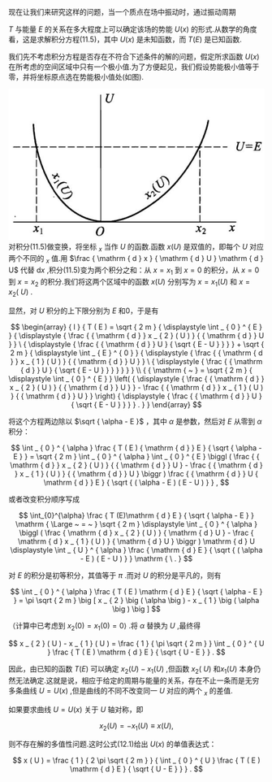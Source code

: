 现在让我们来研究这样的问题，当一个质点在场中振动时，通过振动周期

$T$ 与能量 $E$ 的关系在多大程度上可以确定该场的势能 $U ( x )$ 的形式.从数学的角度看，这是求解积分方程(11.5)，其中 $U ( x )$ 是未知函数，而 $T ( E )$ 是已知函数.

我们先不考虑积分方程是否存在不符合下述条件的解的问题，假定所求函数 $U ( x )$ 在所考虑的空间区域中只有一个极小值.为了方便起见，我们假设势能极小值等于零，并将坐标原点选在势能极小值处(如图).

![](images/e42fa225fc4d31daa62b22ba742caf77bf0c7ada91afdc77593e611eac01995f.jpg)  
对积分(11.5)做变换，将坐标 $_ { x }$ 当作 $U$ 的函数.函数 $x ( U )$ 是双值的，即每个 $U$ 对应两个不同的 $_ { x }$ 值.用 $\frac { \mathrm { d } x } { \mathrm { d } U } \mathrm { d } U$ 代替 ${ \mathrm { d } } x$ ,积分(11.5)变为两个积分之和：从 $x = x _ { 1 }$ 到 $x = 0$ 的积分，从 $x = 0$ 到 $x = x _ { 2 }$ 的积分.我们将这两个区域中的函数 $x ( U )$ 分别写为 $x = x _ { 1 } ( U )$ 和 $x = x _ { 2 } ( \mathrm { ~ } U )$ .

显然，对 $U$ 积分的上下限分别为 $E$ 和0，于是有

$$
\begin{array} { l }  { T ( E ) = \sqrt { 2 m } { \displaystyle \int _ { 0 } ^ { E } } { \displaystyle { \frac { { \mathrm { d } } x _ { 2 } ( U ) } { { \mathrm { d } } U } } \ { \displaystyle { \frac { { \mathrm { d } } U } { \sqrt { E - U } } } } + \sqrt { 2 m } { \displaystyle \int _ { E } ^ { 0 } } { \displaystyle { \frac { { \mathrm { d } } x _ { 1 } ( U ) } { { \mathrm { d } } U } } \ { \displaystyle { \frac { { \mathrm { d } } U } { \sqrt { E - U } } } } } } } \\  { { \mathrm { ~ } = \sqrt { 2 m } { \displaystyle \int _ { 0 } ^ { E } } \left( { \displaystyle { \frac { { \mathrm { d } } x _ { 2 } ( U ) } { { \mathrm { d } } U } } - \frac { { \mathrm { d } } x _ { 1 } ( U ) } { { \mathrm { d } } U } } \right) { \displaystyle { \frac { { \mathrm { d } } U } { \sqrt { E - U } } } } . } } \end{array}
$$

将这个方程两边除以 $\sqrt { \alpha - E }$ ，其中 $\alpha$ 是参数，然后对 $E$ 从零到 $\alpha$ 积分：

$$
\int _ { 0 } ^ { \alpha } \frac { T ( E ) { \mathrm { d } } E } { \sqrt { \alpha - E } } = \sqrt { 2 m } \int _ { 0 } ^ { \alpha } \int _ { 0 } ^ { E } \biggl ( \frac { { \mathrm { d } } x _ { 2 } ( U ) } { { \mathrm { d } } U } - \frac { { \mathrm { d } } x _ { 1 } ( U ) } { { \mathrm { d } } U } \biggr ) \frac { { \mathrm { d } } U { \mathrm { d } } E } { \sqrt { ( \alpha - E ) ( E - U ) } } ,
$$

或者改变积分顺序写成

$$
\int_{0}^{\alpha} \frac { T (E)\mathrm { d } E } { \sqrt { \alpha - E } } \mathrm { \Large ~ = ~ } \sqrt { 2 m } \displaystyle \int _ { 0 } ^ { \alpha } \biggl ( \frac { \mathrm { d } x _ { 2 } ( U ) } { \mathrm { d } U } - \frac { \mathrm { d } x _ { 1 } ( U ) } { \mathrm { d } U } \biggr ) \mathrm { d } U \displaystyle \int _ { U } ^ { \alpha } \frac { \mathrm { d } E } { \sqrt { ( \alpha - E ) ( E - U ) } } \mathrm { \ . }
$$

对 $E$ 的积分是初等积分，其值等于 $\pi$ .而对 $U$ 的积分是平凡的，则有

$$
\int _ { 0 } ^ { \alpha } \frac { T ( E ) \mathrm { d } E } { \sqrt { \alpha - E } } = \pi \sqrt { 2 m } \big [ x _ { 2 } \big ( \alpha \big ) - x _ { 1 } \big ( \alpha \big ) \big ]
$$

（计算中已考虑到 $x _ { 2 } ( 0 ) = x _ { 1 } ( 0 ) = 0 \rangle$ .将 $\alpha$ 替换为 $U$ ,最终得

$$
x _ { 2 } ( U ) - x _ { 1 } ( U ) = \frac { 1 } { \pi \sqrt { 2 m } } \int _ { 0 } ^ { U } \frac { T ( E ) \mathrm { d } E } { \sqrt { U - E } } .
$$

因此，由已知的函数 $T ( E )$ 可以确定 $x _ { 2 } ( U ) - x _ { 1 } ( U )$ ,但函数 $x _ { 2 } ( \ U )$ 和$x _ { 1 } ( U )$ 本身仍然无法确定.这就是说，相应于给定的周期与能量的关系，存在不止一条而是无穷多条曲线 $U = U ( x )$ ,但是曲线的不同不改变同一 $U$ 对应的两个 $_ { x }$ 的差值.

如果要求曲线 $U = U ( x )$ 关于 $U$ 轴对称，即

$$
x _ { 2 } ( U ) = - x _ { 1 } ( U ) { \equiv } x ( U ) ,
$$

则不存在解的多值性问题.这时公式(12.1)给出 $U ( x )$ 的单值表达式：

$$
x ( U ) = \frac { 1 } { 2 \pi \sqrt { 2 m } } { \int _ { 0 } ^ { U } \frac { T ( E ) \mathrm { d } E } { \sqrt { U - E } } } .
$$

